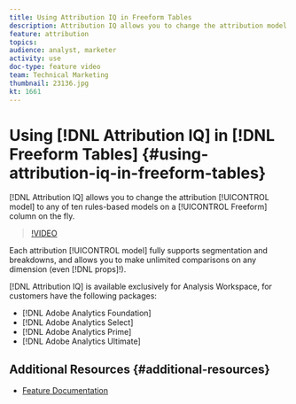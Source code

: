 ```yaml
---
title: Using Attribution IQ in Freeform Tables
description: Attribution IQ allows you to change the attribution model to any of ten rules-based models on a Freeform column on the fly.
feature: attribution
topics: 
audience: analyst, marketer
activity: use
doc-type: feature video
team: Technical Marketing
thumbnail: 23136.jpg
kt: 1661
---
```


# Using [!DNL Attribution IQ] in [!DNL Freeform Tables] {#using-attribution-iq-in-freeform-tables}

[!DNL Attribution IQ] allows you to change the attribution [!UICONTROL model] to any of ten rules-based models on a [!UICONTROL Freeform] column on the fly.

>[!VIDEO](https://video.tv.adobe.com/v/23136/?quality=12)

Each attribution [!UICONTROL model] fully supports segmentation and breakdowns, and allows you to make unlimited comparisons on any dimension (even [!DNL props]!).

[!DNL Attribution IQ] is available exclusively for Analysis Workspace, for customers have the following packages:

* [!DNL Adobe Analytics Foundation]
* [!DNL Adobe Analytics Select]
* [!DNL Adobe Analytics Prime]
* [!DNL Adobe Analytics Ultimate]

## Additional Resources {#additional-resources}

* [Feature Documentation](https://marketing.adobe.com/resources/help/en_US/analytics/analysis-workspace/attribution.html)
